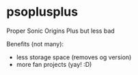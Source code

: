 # psoplusplus
Proper Sonic Origins Plus but less bad

Benefits (not many):

- less storage space (removes og version)
- more fan projects (yay! :D)
